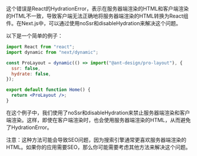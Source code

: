 这个错误是React的HydrationError，表示在服务器端渲染的HTML和客户端渲染的HTML不一致，导致客户端无法正确地将服务器端渲染的HTML转换为React组件。在Next.js中，可以通过使用noSsr和disableHydration来解决这个问题。

以下是一个简单的例子：

```jsx
import React from "react";
import dynamic from "next/dynamic";

const ProLayout = dynamic(() => import("@ant-design/pro-layout"), {
  ssr: false,
  hydrate: false,
});

export default function Home() {
  return <ProLayout />;
}
```

在这个例子中，我们使用了noSsr和disableHydration来禁止服务器端渲染和客户端渲染。这样，即使在客户端渲染时，也会使用服务器端渲染的HTML，从而避免了HydrationError。

注意：这种方法可能会导致SEO问题，因为搜索引擎通常更喜欢服务器端渲染的HTML。如果你的应用需要SEO，那么你可能需要考虑其他方法来解决这个问题。
